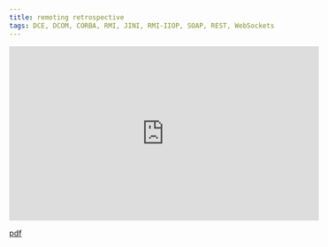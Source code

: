```yaml
---
title: remoting retrospective
tags: DCE, DCOM, CORBA, RMI, JINI, RMI-IIOP, SOAP, REST, WebSockets
---
```


<iframe width="560" height="315" src="https://www.youtube.com/embed/qxDustSFvys" frameborder="0" allowfullscreen></iframe>

[pdf](http://haroldcarr.net/computerScience/presentations/2012-10-02-JavaOne-BOF7007-Harold-Carr-REMOTING-RETROSPECTIVE.pdf)

